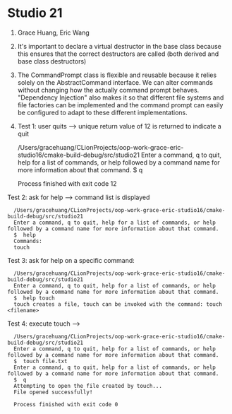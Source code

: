 # Studio 21
1. Grace Huang, Eric Wang
2. It's important to declare a virtual destructor in the base class because this ensures
   that the correct destructors are called (both derived and base class destructors)
3. The CommandPrompt class is flexible and reusable because it relies solely on the AbstractCommand interface.
   We can alter commands without changing how the actually command prompt behaves. "Dependency Injection" also makes it so that
   different file systems and file factories can be implemented and the command prompt can easily be configured to adapt to these 
   different implementations.
4. Test 1: user quits --> unique return value of 12 is returned to indicate a quit


      /Users/gracehuang/CLionProjects/oop-work-grace-eric-studio16/cmake-build-debug/src/studio21
      Enter a command, q to quit, help for a list of commands, or help followed by a command name for more information about that command.
      $  q
   
      Process finished with exit code 12

Test 2: ask for help --> command list is displayed

      /Users/gracehuang/CLionProjects/oop-work-grace-eric-studio16/cmake-build-debug/src/studio21
      Enter a command, q to quit, help for a list of commands, or help followed by a command name for more information about that command.
      $  help
      Commands:
      touch

Test 3: ask for help on a specific command:

      /Users/gracehuang/CLionProjects/oop-work-grace-eric-studio16/cmake-build-debug/src/studio21
      Enter a command, q to quit, help for a list of commands, or help followed by a command name for more information about that command.
      $  help touch
      touch creates a file, touch can be invoked with the command: touch <filename>

Test 4: execute touch --> 

      /Users/gracehuang/CLionProjects/oop-work-grace-eric-studio16/cmake-build-debug/src/studio21
      Enter a command, q to quit, help for a list of commands, or help followed by a command name for more information about that command.
      $  touch file.txt
      Enter a command, q to quit, help for a list of commands, or help followed by a command name for more information about that command.
      $  q
      Attempting to open the file created by touch...
      File opened successfully!
      
      Process finished with exit code 0